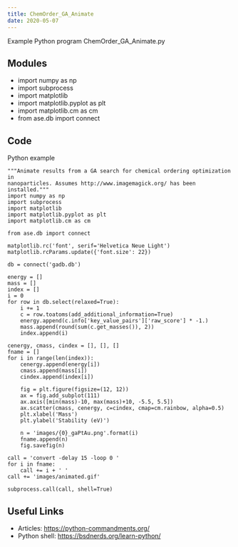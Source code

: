 ```yaml
---
title: ChemOrder_GA_Animate
date: 2020-05-07
---
```

Example Python program ChemOrder_GA_Animate.py

## Modules

* import numpy as np
* import subprocess
* import matplotlib
* import matplotlib.pyplot as plt
* import matplotlib.cm as cm
* from ase.db import connect

## Code

Python example

    """Animate results from a GA search for chemical ordering optimization in
    nanoparticles. Assumes http://www.imagemagick.org/ has been installed."""
    import numpy as np
    import subprocess
    import matplotlib
    import matplotlib.pyplot as plt
    import matplotlib.cm as cm
    
    from ase.db import connect
    
    matplotlib.rc('font', serif='Helvetica Neue Light')
    matplotlib.rcParams.update({'font.size': 22})
    
    db = connect('gadb.db')
    
    energy = []
    mass = []
    index = []
    i = 0
    for row in db.select(relaxed=True):
        i += 1
        c = row.toatoms(add_additional_information=True)
        energy.append(c.info['key_value_pairs']['raw_score'] * -1.)
        mass.append(round(sum(c.get_masses()), 2))
        index.append(i)
    
    cenergy, cmass, cindex = [], [], []
    fname = []
    for i in range(len(index)):
        cenergy.append(energy[i])
        cmass.append(mass[i])
        cindex.append(index[i])
    
        fig = plt.figure(figsize=(12, 12))
        ax = fig.add_subplot(111)
        ax.axis([min(mass)-10, max(mass)+10, -5.5, 5.5])
        ax.scatter(cmass, cenergy, c=cindex, cmap=cm.rainbow, alpha=0.5)
        plt.xlabel('Mass')
        plt.ylabel('Stability (eV)')
    
        n = 'images/{0}_gaPtAu.png'.format(i)
        fname.append(n)
        fig.savefig(n)
    
    call = 'convert -delay 15 -loop 0 '
    for i in fname:
        call += i + ' '
    call += 'images/animated.gif'
    
    subprocess.call(call, shell=True)
    

## Useful Links

- Articles: https://python-commandments.org/
- Python shell: https://bsdnerds.org/learn-python/
